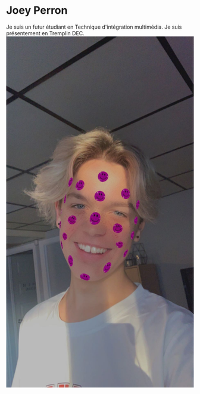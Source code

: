 # Joey Perron

Je suis un futur étudiant en Technique d'intégration multimédia. Je suis présentement en Tremplin DEC.
![Photo](Photo/IMG_7188.JPG)
